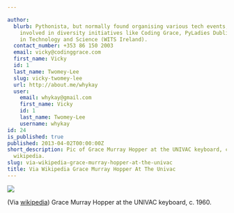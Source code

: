 ```yaml
---

author:
  blurb: Pythonista, but normally found organising various tech events, and now heavily
    involved in diversity initiatives like Coding Grace, PyLadies Dublin, and Women
    in Technology and Science (WITS Ireland).
  contact_number: +353 86 150 2003
  email: vicky@codinggrace.com
  first_name: Vicky
  id: 1
  last_name: Twomey-Lee
  slug: vicky-twomey-lee
  url: http://about.me/whykay
  user:
    email: whykay@gmail.com
    first_name: Vicky
    id: 1
    last_name: Twomey-Lee
    username: whykay
id: 24
is_published: true
published: 2013-04-02T00:00:00Z
short_description: Pic of Grace Murray Hopper at the UNIVAC keyboard, c. 1960 from
  wikipedia.
slug: via-wikipedia-grace-murray-hopper-at-the-univac
title: Via Wikipedia Grace Murray Hopper At The Univac
---
```


<img src="http://24.media.tumblr.com/8ed4e2ed19fe4ff01905120ede095f20/tumblr_mkmpv6J4PA1ryeu4co1_400.jpg"><br/><p>(Via <a href="http://en.wikipedia.org/wiki/Grace_Hopper">wikipedia</a>) Grace Murray Hopper at the UNIVAC keyboard, c. 1960.</p>